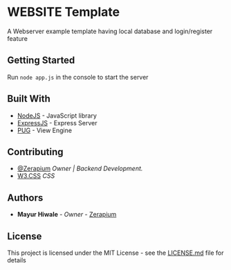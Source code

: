 # WEBSITE Template

A Webserver example template having local database and login/register feature

## Getting Started

Run ``node app.js`` in the console to start the server




## Built With

* [NodeJS](https://nodejs.org/en/) - JavaScript library
* [ExpressJS](https://expressjs.com) - Express Server
* [PUG](https://pugjs.org/api/getting-started.html) - View Engine

## Contributing

* [@Zerapium](https://mayurhiwale.glitch.me) *Owner | Backend Development.*
* [W3.CSS](https://w3school.com) *CSS*


## Authors

* **Mayur Hiwale** - *Owner* - [Zerapium](https://github.com/Zerapium)


## License

This project is licensed under the MIT License - see the [LICENSE.md](LICENSE.md) file for details
